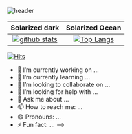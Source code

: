 
![header](https://capsule-render.vercel.app/api?type=waving&color=gradient&customColorList=21,25&height=300&section=footer&text=🏄🏻‍♀&fontSize=60&animation=fadeIn)
 
 Solarized dark            |  Solarized Ocean
:-------------------------:|:-------------------------:
[![github stats](https://github-readme-stats.vercel.app/api?username=LeezyLazyCrazy&theme=highcontrast)](https://github.com/LeezyLazyCrazy/github-readme-stats)  |  [![Top Langs](https://github-readme-stats.vercel.app/api/top-langs/?username=LeezyLazyCrazy&langs_count=10&layout=compact&theme=highcontrast)](https://github.com/LeezyLazyCrazy/LeezyLazyCrazy)



[![Hits](https://hits.seeyoufarm.com/api/count/incr/badge.svg?url=https%3A%2F%2Fgithub.com%2FLeezyLazyCrazy&count_bg=%2379C83D&title_bg=%23555555&icon=&icon_color=%23E7E7E7&title=hits&edge_flat=false)](https://hits.seeyoufarm.com)


- 🔭 I’m currently working on ...
- 🌱 I’m currently learning ...
- 👯 I’m looking to collaborate on ...
- 🤔 I’m looking for help with ...
- 💬 Ask me about ...
- 📫 How to reach me: ...
- 😄 Pronouns: ...
- ⚡ Fun fact: ...
-->

